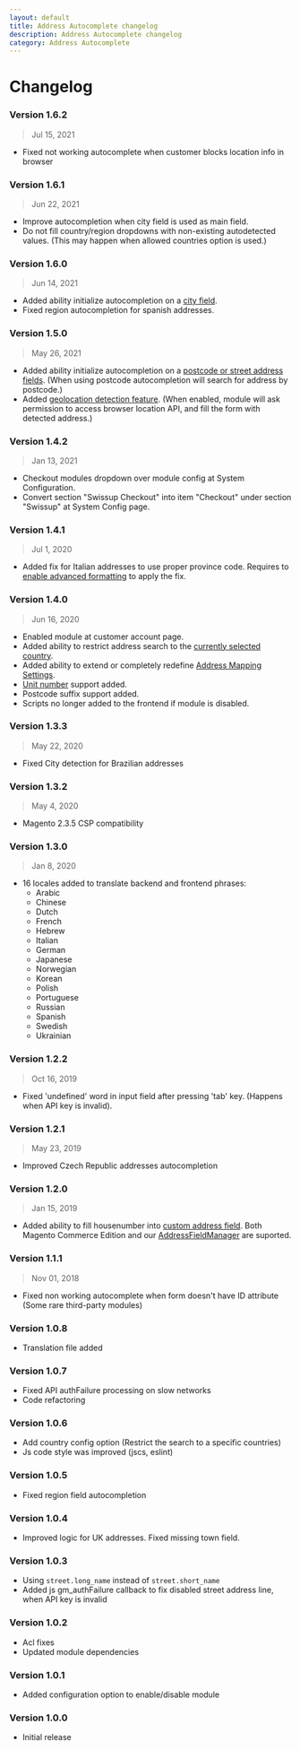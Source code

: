 ```yaml
---
layout: default
title: Address Autocomplete changelog
description: Address Autocomplete changelog
category: Address Autocomplete
---
```


# Changelog

### Version 1.6.2

> Jul 15, 2021

 -  Fixed not working autocomplete when customer blocks location info in browser

### Version 1.6.1

> Jun 22, 2021

 -  Improve autocompletion when city field is used as main field.
 -  Do not fill country/region dropdowns with non-existing autodetected values.
    (This may happen when allowed countries option is used.)

### Version 1.6.0

> Jun 14, 2021

 -  Added ability initialize autocompletion on a
    [city field](/m2/extensions/address-autocomplete/configuration/#general-settings).
 -  Fixed region autocompletion for spanish addresses.

### Version 1.5.0

> May 26, 2021

 -  Added ability initialize autocompletion on a
    [postcode or street address fields](/m2/extensions/address-autocomplete/configuration/#general-settings).
    (When using postcode autocompletion will search for address by postcode.)
 -  Added [geolocation detection feature](/m2/extensions/address-autocomplete/configuration/#general-settings).
    (When enabled, module will ask permission to access browser location API, and fill the form with detected address.)

### Version 1.4.2

> Jan 13, 2021

  - Checkout modules dropdown over module config at System Configuration.
  - Convert section "Swissup Checkout" into item "Checkout" under section "Swissup" at System Config page.

### Version 1.4.1

> Jul 1, 2020

 -  Added fix for Italian addresses to use proper province code.
    Requires to [enable advanced formatting](/m2/extensions/address-autocomplete/configuration/#advanced-formatting)
    to apply the fix.

### Version 1.4.0

> Jun 16, 2020

 -  Enabled module at customer account page.
 -  Added ability to restrict address search to the
    [currently selected country](../configuration/#address-search-restrictions).
 -  Added ability to extend or completely redefine
    [Address Mapping Settings](../configuration/#advanced-formatting).
 -  [Unit number](../configuration/#address-formatting) support added.
 -  Postcode suffix support added.
 -  Scripts no longer added to the frontend if module is disabled.

### Version 1.3.3

> May 22, 2020

 -  Fixed City detection for Brazilian addresses

### Version 1.3.2

> May 4, 2020

 -  Magento 2.3.5 CSP compatibility

### Version 1.3.0

> Jan 8, 2020

 -  16 locales added to translate backend and frontend phrases:
    - Arabic
    - Chinese
    - Dutch
    - French
    - Hebrew
    - Italian
    - German
    - Japanese
    - Norwegian
    - Korean
    - Polish
    - Portuguese
    - Russian
    - Spanish
    - Swedish
    - Ukrainian

### Version 1.2.2

> Oct 16, 2019

 -  Fixed 'undefined' word in input field after pressing 'tab' key. (Happens
    when API key is invalid).

### Version 1.2.1

> May 23, 2019

 -  Improved Czech Republic addresses autocompletion

### Version 1.2.0

> Jan 15, 2019

 -  Added ability to fill housenumber into [custom address field](/m2/extensions/address-autocomplete/configuration/).
    Both Magento Commerce Edition and our [AddressFieldManager](/m2/extensions/address-field-manager/)
    are suported.

### Version 1.1.1

> Nov 01, 2018

 -  Fixed non working autocomplete when form doesn't have ID attribute
    (Some rare third-party modules)

### Version 1.0.8

 -  Translation file added

### Version 1.0.7

 -  Fixed API authFailure processing on slow networks
 -  Code refactoring

### Version 1.0.6

 -  Add country config option (Restrict the search to a specific countries)
 -  Js code style was improved (jscs, eslint)

### Version 1.0.5

 -  Fixed region field autocompletion

### Version 1.0.4

 -  Improved logic for UK addresses. Fixed missing town field.

### Version 1.0.3

 -  Using `street.long_name` instead of `street.short_name`
 -  Added js gm_authFailure callback to fix disabled street address line,
    when API key is invalid

### Version 1.0.2

 -  Acl fixes
 -  Updated module dependencies

### Version 1.0.1

 -  Added configuration option to enable/disable module

### Version 1.0.0

 -  Initial release
